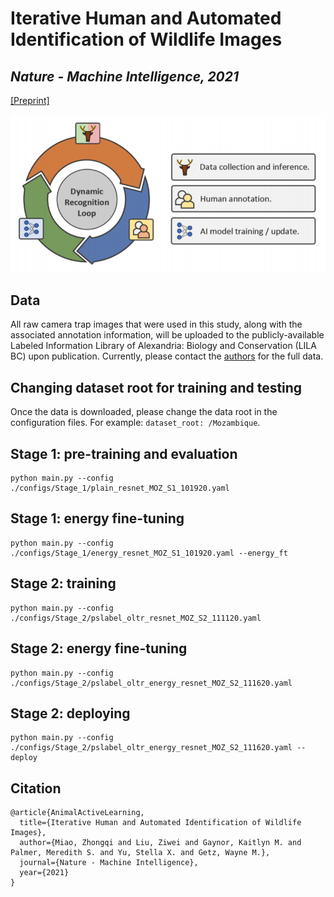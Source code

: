 # Iterative Human and Automated Identification of Wildlife Images

## *Nature - Machine Intelligence, 2021*

[[Preprint]](https://arxiv.org/abs/2105.02320)

<img src='./assets/intro.png' width=600>

## Data
All raw camera trap images that were used in this study, along with the associated
annotation information, will be uploaded to the publicly-available Labeled Information
Library of Alexandria: Biology and Conservation (LILA BC) upon publication. Currently, please 
contact the [authors](zhongqi.miao@berkeley.edu) for the full data.

## Changing dataset root for training and testing
Once the data is downloaded, please change the data root in the configuration files. For 
example: `dataset_root: /Mozambique`. 

## Stage 1: pre-training and evaluation
```
python main.py --config ./configs/Stage_1/plain_resnet_MOZ_S1_101920.yaml
```
## Stage 1: energy fine-tuning
```
python main.py --config ./configs/Stage_1/energy_resnet_MOZ_S1_101920.yaml --energy_ft
```
## Stage 2: training
```
python main.py --config ./configs/Stage_2/pslabel_oltr_resnet_MOZ_S2_111120.yaml
```
## Stage 2: energy fine-tuning
```
python main.py --config ./configs/Stage_2/pslabel_oltr_energy_resnet_MOZ_S2_111620.yaml
```
## Stage 2: deploying
```
python main.py --config ./configs/Stage_2/pslabel_oltr_energy_resnet_MOZ_S2_111620.yaml --deploy
```

## Citation
```
@article{AnimalActiveLearning,
  title={Iterative Human and Automated Identification of Wildlife Images},
  author={Miao, Zhongqi and Liu, Ziwei and Gaynor, Kaitlyn M. and Palmer, Meredith S. and Yu, Stella X. and Getz, Wayne M.},
  journal={Nature - Machine Intelligence},
  year={2021}
}
```
